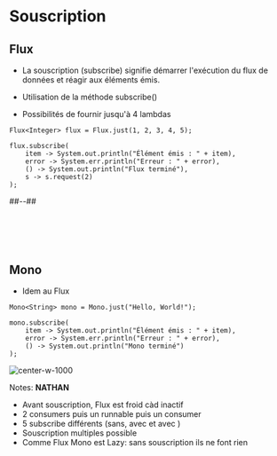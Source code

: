 <!-- .slide: class="two-column" -->
# Souscription

## Flux
* La souscription (subscribe) signifie démarrer l'exécution du flux de données et réagir aux éléments émis.

* Utilisation de la méthode subscribe() 
* Possibilités de fournir jusqu'à 4 lambdas

```java[]
Flux<Integer> flux = Flux.just(1, 2, 3, 4, 5);

flux.subscribe(
    item -> System.out.println("Élément émis : " + item),
    error -> System.err.println("Erreur : " + error),
    () -> System.out.println("Flux terminé"),
    s -> s.request(2)
);
```
##--##
# <br>
## Mono
* Idem au Flux  

```java[]
Mono<String> mono = Mono.just("Hello, World!");

mono.subscribe(
    item -> System.out.println("Élément émis : " + item),
    error -> System.err.println("Erreur : " + error),
    () -> System.out.println("Mono terminé")
);

```

![center-w-1000](./assets/images/subscribeForFlux.svg)

Notes:
**NATHAN**
- Avant souscription, Flux est froid càd inactif
- 2 consumers puis un runnable puis un consumer
- 5 subscribe différents (sans, avec et avec )
- Souscription multiples possible
- Comme Flux Mono est Lazy: sans souscription ils ne font rien
